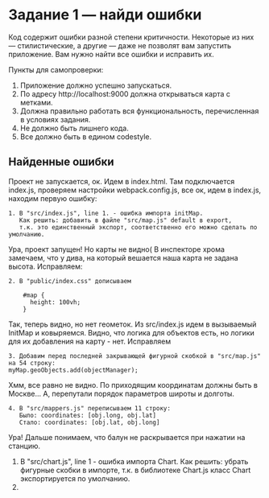 # Задание 1 — найди ошибки

Код содержит ошибки разной степени критичности. Некоторые из них — стилистические, а другие — даже не позволят вам запустить приложение. Вам нужно найти все ошибки и исправить их.

Пункты для самопроверки:

1. Приложение должно успешно запускаться.
1. По адресу http://localhost:9000 должна открываться карта с метками.
1. Должна правильно работать вся функциональность, перечисленная в условиях задания.
1. Не должно быть лишнего кода.
1. Все должно быть в едином codestyle.

## Найденные ошибки

Проект не запускается, ок. Идем в index.html. Там подключается index.js, проверяем настройки webpack.config.js, все ок, идем в index.js, находим первую ошибку:
   
    1. В "src/index.js", line 1. - ошибка импорта initMap. 
       Как решить: добавить в файле "src/map.js" default в export, 
       т.к. это единственный экспорт, соответственно его можно сделать по умолчанию.

Ура, проект запущен! Но карты не видно( В инспекторе хрома замечаем, что у дива, на который вешается наша карта не задана высота. Исправляем:

    2. В "public/index.css" дописываем 
    
        #map {
          height: 100vh;
        }
Так, теперь видно, но нет геометок. Из src/index.js  идем в вызываемый InitMap и ковыряемся. Видно, что логика для объектов есть, но логики для их добавления на карту - нет. Исправляем
    
    3. Добавим перед последней закрывающей фигурной скобкой в "src/map.js" на 54 строку:
    myMap.geoObjects.add(objectManager); 
    
Хмм, все равно не видно. По приходящим координатам должны быть в Москве...
А, перепутали порядок параметров широты и долготы.

    4. В "src/mappers.js" переписываем 11 строку:
       Было: coordinates: [obj.long, obj.lat]
       Стало: coordinates: [obj.lat, obj.long]

Ура! Дальше понимаем, что балун не раскрывается при нажатии на станцию.

1. В "src/chart.js", line 1 - oшибка импорта Chart. Как решить: убрать фигурные скобки в импорте, т.к. в библиотеке Chart.js класс Chart экспортируется по умолчанию.
1. 



